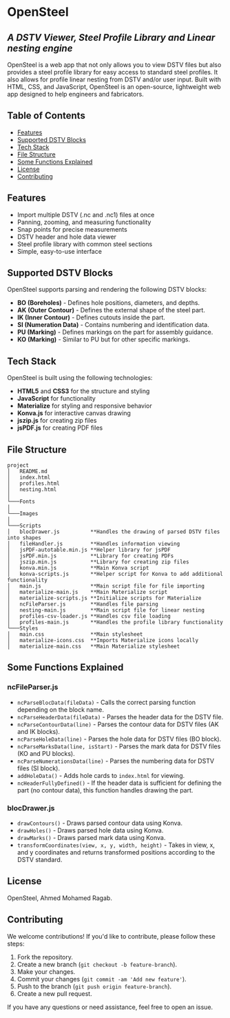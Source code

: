 # OpenSteel

## _A DSTV Viewer, Steel Profile Library and Linear nesting engine_

OpenSteel is a web app that not only allows you to view DSTV files but also provides a steel profile library for easy access to standard steel profiles. It also allows for profile linear nesting from DSTV and/or user input. Built with HTML, CSS, and JavaScript, OpenSteel is an open-source, lightweight web app designed to help engineers and fabricators.

## Table of Contents

- [Features](#features)
- [Supported DSTV Blocks](#supported-dstv-blocks)
- [Tech Stack](#tech-stack)
- [File Structure](#file-structure)
- [Some Functions Explained](#some-functions-explained)
- [License](#license)
- [Contributing](#contributing)

## Features

- Import multiple DSTV (.nc and .nc1) files at once
- Panning, zooming, and measuring functionality
- Snap points for precise measurements
- DSTV header and hole data viewer
- Steel profile library with common steel sections
- Simple, easy-to-use interface

## Supported DSTV Blocks

OpenSteel supports parsing and rendering the following DSTV blocks:

- **BO (Boreholes)** - Defines hole positions, diameters, and depths.
- **AK (Outer Contour)** - Defines the external shape of the steel part.
- **IK (Inner Contour)** - Defines cutouts inside the part.
- **SI (Numeration Data)** - Contains numbering and identification data.
- **PU (Marking)** - Defines markings on the part for assembly guidance.
- **KO (Marking)** - Similar to PU but for other specific markings.

## Tech Stack

OpenSteel is built using the following technologies:

- **HTML5** and **CSS3** for the structure and styling
- **JavaScript** for functionality
- **Materialize** for styling and responsive behavior
- **Konva.js** for interactive canvas drawing
- **jszip.js** for creating zip files
- **jsPDF.js** for creating PDF files

## File Structure

```
project
│   README.md
│   index.html
│   profiles.html 
│   nesting.html
│
└───Fonts
│
└───Images
│
└───Scripts
│   blocDrawer.js          **Handles the drawing of parsed DSTV files into shapes
│   fileHandler.js         **Handles information viewing
│   jsPDF-autotable.min.js **Helper library for jsPDF
│   jsPDF.min.js           **Library for creating PDFs
│   jszip.min.js           **Library for creating zip files
│   konva.min.js           **Main Konva script
│   konva-scripts.js       **Helper script for Konva to add additional functionality
│   main.js                **Main script file for file importing
│   materialize-main.js    **Main Materialize script
│   materialize-scripts.js **Initialize scripts for Materialize
│   ncFileParser.js        **Handles file parsing
│   nesting-main.js        **Main script file for linear nesting
│   profiles-csv-loader.js **Handles csv file loading
│   profiles-main.js       **Handles the profile library functionality
└───Styles
│   main.css               **Main stylesheet
│   materialize-icons.css  **Imports Materialize icons locally
│   materialize-main.css   **Main Materialize stylesheet
```

## Some Functions Explained

### ncFileParser.js

- `ncParseBlocData(fileData)` - Calls the correct parsing function depending on the block name.
- `ncParseHeaderData(fileData)` - Parses the header data for the DSTV file.
- `ncParseContourData(line)` - Parses the contour data for DSTV files (AK and IK blocks).
- `ncParseHoleData(line)` - Parses the hole data for DSTV files (BO block).
- `ncParseMarksData(line, isStart)` - Parses the mark data for DSTV files (KO and PU blocks).
- `ncParseNumerationsData(line)` - Parses the numbering data for DSTV files (SI block).
- `addHoleData()` - Adds hole cards to `index.html` for viewing.
- `ncHeaderFullyDefined()` - If the header data is sufficient for defining the part (no contour data), this function handles drawing the part.

### blocDrawer.js

- `drawContours()` - Draws parsed contour data using Konva.
- `drawHoles()` - Draws parsed hole data using Konva.
- `drawMarks()` - Draws parsed mark data using Konva.
- `transformCoordinates(view, x, y, width, height)` - Takes in view, x, and y coordinates and returns transformed positions according to the DSTV standard.

## License

OpenSteel, Ahmed Mohamed Ragab.

## Contributing

We welcome contributions! If you'd like to contribute, please follow these steps:

1. Fork the repository.
2. Create a new branch (`git checkout -b feature-branch`).
3. Make your changes.
4. Commit your changes (`git commit -am 'Add new feature'`).
5. Push to the branch (`git push origin feature-branch`).
6. Create a new pull request.

If you have any questions or need assistance, feel free to open an issue.
